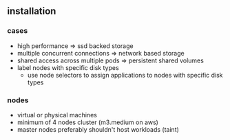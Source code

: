 ## installation

### cases
* high performance => ssd backed storage
* multiple concurrent connections => network based storage
* shared access across multiple pods => persistent shared volumes
* label nodes with specific disk types
  * use node selectors to assign applications to nodes with specific disk types

### nodes
* virtual or physical machines
* minimum of 4 nodes cluster (m3.medium on aws)
* master nodes preferably shouldn't host workloads (taint)
